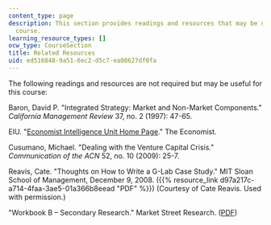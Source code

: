 ```yaml
---
content_type: page
description: This section provides readings and resources that may be useful for the
  course.
learning_resource_types: []
ocw_type: CourseSection
title: Related Resources
uid: ed516848-9a51-6ec2-d5c7-ea08627df0fa
---
```


The following readings and resources are not required but may be useful for this course:

Baron, David P. "Integrated Strategy: Market and Non-Market Components." _California Management Review_ 37, no. 2 (1997): 47-65.

EIU. "[Economist Intelligence Unit Home Page](http://www.eiu.com/Default.aspx)." The Economist.

Cusumano, Michael. "Dealing with the Venture Capital Crisis." _Communication of the ACN_ 52, no. 10 (2009): 25-7.

Reavis, Cate. "Thoughts on How to Write a G-Lab Case Study." MIT Sloan School of Management, December 9, 2008. ({{% resource_link d97a217c-a714-4faa-3ae5-01a366b8eead "PDF" %}}) (Courtesy of Cate Reavis. Used with permission.)

"Workbook B – Secondary Research." Market Street Research. ([PDF](http://www.marketstreetresearch.com/wallace/Workbook%20B%20-%20Secondary%20research.pdf))